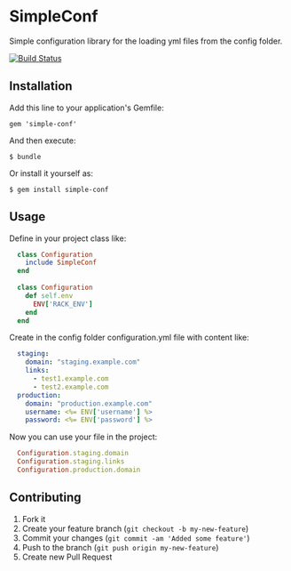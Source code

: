# SimpleConf

Simple configuration library for the loading yml files from the config folder.

[![Build Status](https://secure.travis-ci.org/oivoodoo/simple-conf.png?branch=master)](http://travis-ci.org/oivoodoo/simple-conf)

## Installation

Add this line to your application's Gemfile:

    gem 'simple-conf'

And then execute:

    $ bundle

Or install it yourself as:

    $ gem install simple-conf

## Usage

Define in your project class like:

```ruby
  class Configuration
    include SimpleConf
  end
  
  class Configuration
    def self.env
      ENV['RACK_ENV']
    end
  end
```

Create in the config folder configuration.yml file with content like:

```yaml
  staging:
    domain: "staging.example.com"
    links:
      - test1.example.com
      - test2.example.com
  production:
    domain: "production.example.com"
    username: <%= ENV['username'] %>
    password: <%= ENV['password'] %>
```

Now you can use your file in the project:

```ruby
  Configuration.staging.domain
  Configuration.staging.links
  Configuration.production.domain
```

## Contributing

1. Fork it
2. Create your feature branch (`git checkout -b my-new-feature`)
3. Commit your changes (`git commit -am 'Added some feature'`)
4. Push to the branch (`git push origin my-new-feature`)
5. Create new Pull Request
